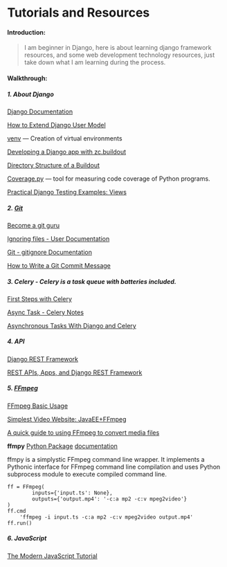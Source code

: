 # Tutorials and Resources

#### Introduction:
> I am beginner in Django, here is about learning django framework resources, and some web development technology resources, just take down what I am learning during the process.

#### Walkthrough:

##### 1. About Django

[Django Documentation](https://docs.djangoproject.com/en/1.11/intro/)

[How to Extend Django User Model](https://simpleisbetterthancomplex.com/tutorial/2016/07/22/how-to-extend-django-user-model.html)

[venv](https://docs.python.org/3/library/venv.html#venv-def) — Creation of virtual environments

[Developing a Django app with zc.buildout](https://jacobian.org/writing/django-apps-with-buildout/)

[Directory Structure of a Buildout](http://www.buildout.org/en/latest/docs/dirstruct.html)

[Coverage.py](https://coverage.readthedocs.io/en/coverage-4.4.1/) — tool for measuring code coverage of Python programs.

[Practical Django Testing Examples: Views](https://django-testing-docs.readthedocs.io/en/latest/views.html)

##### 2. [Git](https://git-scm.com/)

[Become a git guru](https://www.atlassian.com/git/tutorials)

[Ignoring files - User Documentation](https://help.github.com/articles/ignoring-files/)

[Git - gitignore Documentation](https://git-scm.com/docs/gitignore)

[How to Write a Git Commit Message](https://chris.beams.io/posts/git-commit/)

##### 3. Celery - Celery is a task queue with batteries included.

[First Steps with Celery](http://docs.celeryproject.org/en/latest/getting-started/first-steps-with-celery.html#first-steps)

[Async Task - Celery Notes](http://python.jobbole.com/87086/)

[Asynchronous Tasks With Django and Celery](https://realpython.com/blog/python/asynchronous-tasks-with-django-and-celery/)

##### 4. API

[Django REST Framework](http://www.django-rest-framework.org/)

[REST APIs, Apps, and Django REST Framework](https://medium.com/@djstein/modern-django-part-2-rest-apis-apps-and-django-rest-framework-ea0cac5ab104)


##### 5. [FFmpeg](https://www.ffmpeg.org/ffmpeg.html#Simple-filtergraphs)

[FFmpeg Basic Usage](http://blog.csdn.net/doublefi123/article/details/24325159)

[Simplest Video Website: JavaEE+FFmpeg](http://blog.csdn.net/leixiaohua1020/article/details/43870599)

[A quick guide to using FFmpeg to convert media files](https://opensource.com/article/17/6/ffmpeg-convert-media-file-formats)

**ffmpy** [Python Package](https://pypi.python.org/pypi/ffmpy) [documentation](https://ffmpy.readthedocs.io/en/latest/ffmpy.html)

ffmpy is a simplystic FFmpeg command line wrapper. It implements a Pythonic interface for FFmpeg command line compilation and uses Python subprocess module to execute compiled command line.

```
ff = FFmpeg(
        inputs={'input.ts': None},
        outputs={'output.mp4': '-c:a mp2 -c:v mpeg2video'}
)
ff.cmd
    'ffmpeg -i input.ts -c:a mp2 -c:v mpeg2video output.mp4'
ff.run()
```

##### 6. JavaScript

[The Modern JavaScript Tutorial](https://javascript.info/)
